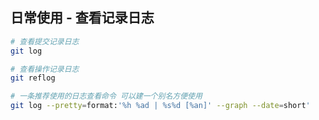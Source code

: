 ## 日常使用 - 查看记录日志

```bash
# 查看提交记录日志
git log

# 查看操作记录日志
git reflog

# 一条推荐使用的日志查看命令 可以建一个别名方便使用
git log --pretty=format:'%h %ad | %s%d [%an]' --graph --date=short'
```